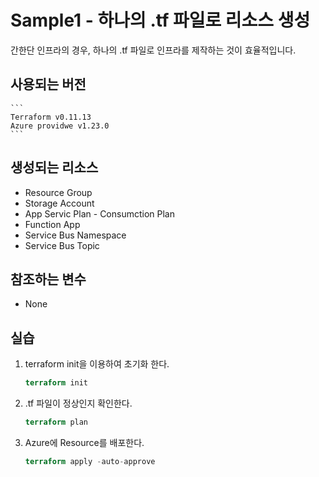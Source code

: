# Sample1 - 하나의 .tf 파일로 리소스 생성
간한단 인프라의 경우, 하나의 .tf 파일로 인프라를 제작하는 것이 효율적입니다.

## 사용되는 버전
    ```
    Terraform v0.11.13
    Azure providwe v1.23.0
    ```

## 생성되는 리소스
- Resource Group
- Storage Account
- App Servic Plan - Consumction Plan
- Function App
- Service Bus Namespace
- Service Bus Topic

## 참조하는 변수
- None

## 실습
1. terraform init을 이용하여 초기화 한다.
    ```terraform cli
    terraform init
    ```

2. .tf 파일이 정상인지 확인한다.
    ```terraform cli
    terraform plan
    ```

3. Azure에 Resource를 배포한다.
    ```terraform cli
    terraform apply -auto-approve
    ```